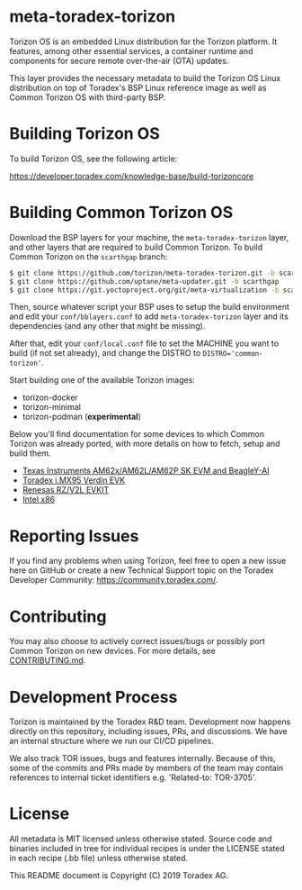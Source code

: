 meta-toradex-torizon
===========================================
Torizon OS is an embedded Linux distribution for the Torizon platform. It
features, among other essential services, a container runtime and components
for secure remote over-the-air (OTA) updates.

This layer provides the necessary metadata to build the Torizon OS Linux
distribution on top of Toradex's BSP Linux reference image as well as Common Torizon OS with third-party BSP.

Building Torizon OS
========
To build Torizon OS, see the following article:

https://developer.toradex.com/knowledge-base/build-torizoncore

Building Common Torizon OS
========
Download the BSP layers for your machine, the `meta-toradex-torizon` layer, and other layers that are required to build Common Torizon.
To build Common Torizon on the `scarthgap` branch:
```bash
$ git clone https://github.com/torizon/meta-toradex-torizon.git -b scarthgap-7.x.y
$ git clone https://github.com/uptane/meta-updater.git -b scarthgap
$ git clone https://git.yoctoproject.org/git/meta-virtualization -b scarthgap
```

Then, source whatever script your BSP uses to setup the build environment and edit your `conf/bblayers.conf` to add `meta-toradex-torizon` layer and its dependencies (and any other that might be missing).

After that, edit your `conf/local.conf` file to set the MACHINE you want to build (if not set already), and change the DISTRO to `DISTRO='common-torizon'`.

Start building one of the available Torizon images:
* torizon-docker
* torizon-minimal
* torizon-podman (**experimental**)

Below you'll find documentation for some devices to which Common Torizon was already ported, with more details on how to fetch, setup and build them.

* [Texas Instruments AM62x/AM62L/AM62P SK EVM and BeagleY-AI](./docs/README-ti.md)
* [Toradex i.MX95 Verdin EVK](./docs/README-imx95.md)
* [Renesas RZ/V2L EVKIT](./docs/README-rzv2l.md)
* [Intel x86](./docs/README-x86.md)

Reporting Issues
================
If you find any problems when using Torizon, feel free to open a new issue here on GitHub or create a new Technical Support topic on the Toradex Developer Community: https://community.toradex.com/.

Contributing
============
You may also choose to actively correct issues/bugs or possibly port Common Torizon on new devices. For more details, see [CONTRIBUTING.md](./docs/CONTRIBUTING.md).

Development Process
===================
Torizon is maintained by the Toradex R&D team. Development now happens directly on this repository, including issues, PRs, and discussions. We have an internal structure where we run our CI/CD pipelines.

We also track TOR issues, bugs and features internally. Because of this, some of the commits and PRs made by members of the team may contain references to internal ticket identifiers e.g. 'Related-to: TOR-3705'.

License
=======
All metadata is MIT licensed unless otherwise stated. Source code and
binaries included in tree for individual recipes is under the LICENSE
stated in each recipe (.bb file) unless otherwise stated.

This README document is Copyright (C) 2019 Toradex AG.

